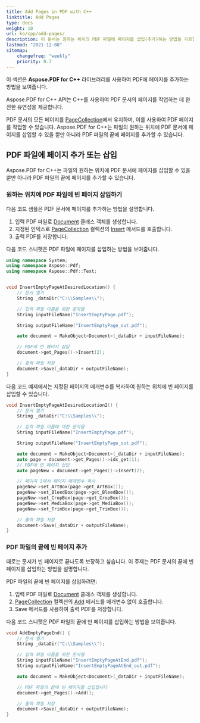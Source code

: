 ```yaml
---
title: Add Pages in PDF with C++
linktitle: Add Pages
type: docs
weight: 10
url: ko/cpp/add-pages/
description: 이 문서는 원하는 위치의 PDF 파일에 페이지를 삽입(추가)하는 방법을 가르칩니다. C++를 사용하여 PDF 파일에서 페이지를 이동, 제거(삭제)하는 방법을 알아보세요.
lastmod: "2021-12-08"
sitemap:
    changefreq: "weekly"
    priority: 0.7
---
```


이 섹션은 **Aspose.PDF for C++** 라이브러리를 사용하여 PDF에 페이지를 추가하는 방법을 보여줍니다.

Aspose.PDF for C++ API는 C++를 사용하여 PDF 문서의 페이지를 작업하는 데 완전한 유연성을 제공합니다.

PDF 문서의 모든 페이지를 [PageCollection](https://reference.aspose.com/pdf/cpp/class/aspose.pdf.page_collection)에서 유지하며, 이를 사용하여 PDF 페이지를 작업할 수 있습니다.
Aspose.PDF for C++는 파일의 원하는 위치에 PDF 문서에 페이지를 삽입할 수 있을 뿐만 아니라 PDF 파일의 끝에 페이지를 추가할 수 있습니다.

## PDF 파일에 페이지 추가 또는 삽입

Aspose.PDF for C++는 파일의 원하는 위치에 PDF 문서에 페이지를 삽입할 수 있을 뿐만 아니라 PDF 파일의 끝에 페이지를 추가할 수 있습니다.

### 원하는 위치에 PDF 파일에 빈 페이지 삽입하기

다음 코드 샘플은 PDF 문서에 페이지를 추가하는 방법을 설명합니다.

1. 입력 PDF 파일로 [Document](https://reference.aspose.com/pdf/cpp/class/aspose.pdf.document) 클래스 객체를 생성합니다.
1. 지정된 인덱스로 [PageCollection](https://reference.aspose.com/pdf/cpp/class/aspose.pdf.page_collection) 컬렉션의 [Insert](https://reference.aspose.com/pdf/cpp/class/aspose.pdf.page_collection#a1fb1fe44df4d325df5ad41b691501bb2) 메서드를 호출합니다.
1. 출력 PDF를 저장합니다.

다음 코드 스니펫은 PDF 파일에 페이지를 삽입하는 방법을 보여줍니다.

```cpp
using namespace System;
using namespace Aspose::Pdf;
using namespace Aspose::Pdf::Text;


void InsertEmptyPageAtDesiredLocation() {
    // 문서 열기
    String _dataDir("C:\\Samples\\");

    // 입력 파일 이름을 위한 문자열
    String inputFileName("InsertEmptyPage.pdf");

    String outputFileName("InsertEmptyPage_out.pdf");

    auto document = MakeObject<Document>(_dataDir + inputFileName);

    // PDF에 빈 페이지 삽입
    document->get_Pages()->Insert(2);

    // 출력 파일 저장
    document->Save(_dataDir + outputFileName);
}
```

다음 코드 예제에서는 지정된 페이지의 매개변수를 복사하여 원하는 위치에 빈 페이지를 삽입할 수 있습니다.

```cpp
void InsertEmptyPageAtDesiredLocation2() {
    // 문서 열기
    String _dataDir("C:\\Samples\\");

    // 입력 파일 이름에 대한 문자열
    String inputFileName("InsertEmptyPage.pdf");

    String outputFileName("InsertEmptyPage_out.pdf");

    auto document = MakeObject<Document>(_dataDir + inputFileName);
    auto page = document->get_Pages()->idx_get(1);
    // PDF에 빈 페이지 삽입
    auto pageNew = document->get_Pages()->Insert(2);

    // 페이지 1에서 페이지 매개변수 복사
    pageNew->set_ArtBox(page->get_ArtBox());
    pageNew->set_BleedBox(page->get_BleedBox());
    pageNew->set_CropBox(page->get_CropBox());
    pageNew->set_MediaBox(page->get_MediaBox());
    pageNew->set_TrimBox(page->get_TrimBox());

    // 출력 파일 저장
    document->Save(_dataDir + outputFileName);
}
```

### PDF 파일의 끝에 빈 페이지 추가

때로는 문서가 빈 페이지로 끝나도록 보장하고 싶습니다. 이 주제는 PDF 문서의 끝에 빈 페이지를 삽입하는 방법을 설명합니다.

PDF 파일의 끝에 빈 페이지를 삽입하려면:

1. 입력 PDF 파일로 [Document](https://reference.aspose.com/pdf/cpp/class/aspose.pdf.document) 클래스 객체를 생성합니다.
1. [PageCollection](https://reference.aspose.com/pdf/cpp/class/aspose.pdf.page_collection) 컬렉션의 [Add](https://reference.aspose.com/pdf/cpp/class/aspose.pdf.page_collection#abb0362ffa129a1e2e5650a2f2e7057c1) 메서드를 매개변수 없이 호출합니다.
1. Save 메서드를 사용하여 출력 PDF를 저장합니다.

다음 코드 스니펫은 PDF 파일의 끝에 빈 페이지를 삽입하는 방법을 보여줍니다.

```cpp
void AddEmptyPageEnd() {
    // 문서 열기
    String _dataDir("C:\\Samples\\");

    // 입력 파일 이름을 위한 문자열
    String inputFileName("InsertEmptyPageAtEnd.pdf");
    String outputFileName("InsertEmptyPageAtEnd_out.pdf");

    auto document = MakeObject<Document>(_dataDir + inputFileName);

    // PDF 파일의 끝에 빈 페이지를 삽입합니다
    document->get_Pages()->Add();

    // 출력 파일 저장
    document->Save(_dataDir + outputFileName);
}
```